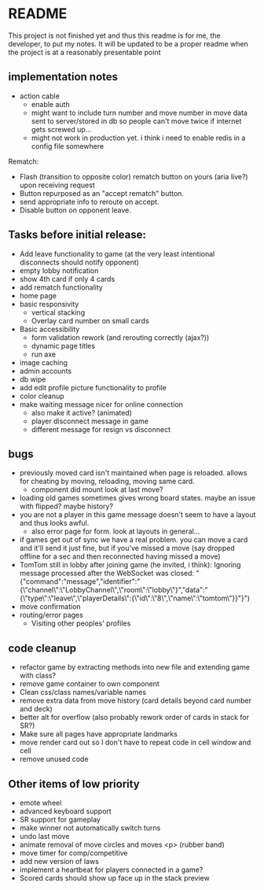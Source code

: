 # README

This project is not finished yet and thus this readme is for me, the developer, to put my notes. It will be updated to be a proper readme when the project is at a reasonably presentable point

## implementation notes
- action cable
  - enable auth
  - might want to include turn number and move number in move data sent to server/stored in db so people can't move twice if internet gets screwed up...
  - might not work in production yet. i think i need to enable redis in a config file somewhere

Rematch:
- Flash (transition to opposite color) rematch button on yours (aria live?) upon receiving request
- Button repurposed as an "accept rematch" button.
- send appropriate info to reroute on accept.
- Disable button on opponent leave.

## Tasks before initial release:
- Add leave functionality to game (at the very least intentional disconnects should notify opponent)
- empty lobby notification
- show 4th card if only 4 cards
- add rematch functionality
- home page
- basic responsivity
  - vertical stacking
  - Overlay card number on small cards
- Basic accessibility
  - form validation rework (and rerouting correctly (ajax?))
  - dynamic page titles
  - run axe
- image caching
- admin accounts
- db wipe
- add edit profile picture functionality to profile
- color cleanup
- make waiting message nicer for online connection
  - also make it active? (animated)
  - player disconnect message in game
  - different message for resign vs disconnect

## bugs
- previously moved card isn't maintained when page is reloaded. allows for cheating by moving, reloading, moving same card.
  - component did mount look at last move?
- loading old games sometimes gives wrong board states. maybe an issue with flipped? maybe history?
- you are not a player in this game message doesn't seem to have a layout and thus looks awful.
  - also error page for form. look at layouts in general...
- if games get out of sync we have a real problem. you can move a card and it'll send it just fine, but if you've missed a move (say dropped offline for a sec and then reconnected having missed a move)
- TomTom still in lobby after joining game (he invited, i think):
  Ignoring message processed after the WebSocket was closed: "{\"command\":\"message\",\"identifier\":\"{\\\"channel\\\":\\\"LobbyChannel\\\",\\\"room\\\":\\\"lobby\\\"}\",\"data\":\"{\\\"type\\\":\\\"leave\\\",\\\"playerDetails\\\":{\\\"id\\\":\\\"8\\\",\\\"name\\\":\\\"tomtom\\\"}}\"}")
- move confirmation
- routing/error pages
  - Visiting other peoples' profiles

## code cleanup
  - refactor game by extracting methods into new file and extending game with class?
  - remove game container to own component
  - Clean css/class names/variable names
  - remove extra data from move history (card details beyond card number and deck)
  - better alt for overflow (also probably rework order of cards in stack for SR?)
  - Make sure all pages have appropriate landmarks
  - move render card out so I don't have to repeat code in cell window and cell
  - remove unused code

## Other items of low priority
- emote wheel
- advanced keyboard support
- SR support for gameplay
- make winner not automatically switch turns
- undo last move
- animate removal of move circles and moves \<p\> (rubber band)
- move timer for comp/competitive
- add new version of laws
- implement a heartbeat for players connected in a game?
- Scored cards should show up face up in the stack preview
